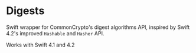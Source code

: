 # Digests

Swift wrapper for CommonCrypto's digest algorithms API, inspired by Swift 4.2's improved `Hashable` and `Hasher` API.

Works with Swift 4.1 and 4.2
